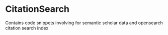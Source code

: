 # CitationSearch
Contains code snippets involving for semantic scholar data and opensearch citation search index
